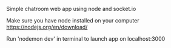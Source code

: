 Simple chatroom web app using node and socket.io

Make sure you have node installed on your computer https://nodejs.org/en/download/

Run 'nodemon dev' in terminal to launch app on localhost:3000